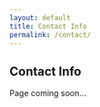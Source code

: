 ```yaml
---
layout: default
title: Contact Info
permalink: /contact/
---
```


## Contact Info

Page coming soon...